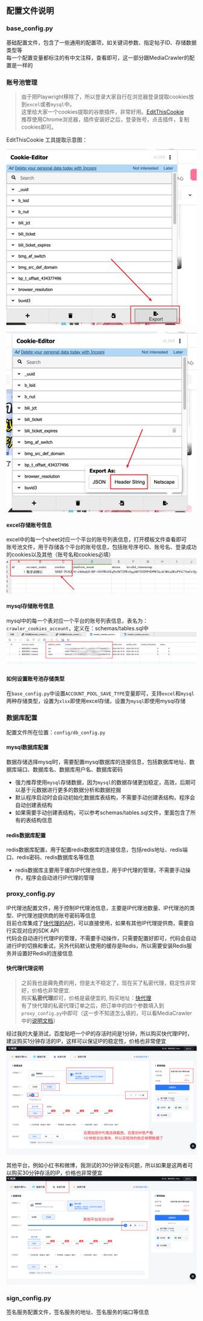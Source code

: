 ## 配置文件说明

### base_config.py
基础配置文件，包含了一些通用的配置项，如关键词参数、指定帖子ID、存储数据类型等<br>
每一个配置变量都标注的有中文注释，查看即可，这一部分跟MediaCrawler的配置是一样的


### 账号池管理
> 由于把Playwright移除了，所以登录大家自行在浏览器登录提取cookies放到`excel`或者`mysql`中。<br>
> 这里给大家一个cookies提取的谷歌插件，非常好用。[EditThisCookie](https://chromewebstore.google.com/detail/cookie-editor/hlkenndednhfkekhgcdicdfddnkalmdm) <br>
> 推荐使用Chrome浏览器，插件安装好之后，登录账号，点击插件，复制cookies即可。

EditThisCookie 工具提取示意图：
<br>

![img.png](../static/img5.png)


![img.png](../static/img6.png)

#### excel存储账号信息
excel中的每一个sheet对应一个平台的账号列表信息，打开模板文件查看即可<br>
账号池文件，用于存储各个平台的账号信息，包括账号序号ID、账号名、登录成功的cookies以及其他（账号名和cookies必填）<br>
![img.png](../static/img.png) <br>

#### mysql存储账号信息
mysql中的每一个表对应一个平台的账号列表信息，表名为：`crawler_cookies_account`，定义在：schemas/tables.sql中 <br>
![img.png](../static/img4.png)

#### 如何设置账号池存储类型
在`base_config.py`中设置`ACCOUNT_POOL_SAVE_TYPE`变量即可，支持`excel`和`mysql`两种存储类型，设置为`xlsx`即使用excel存储，设置为`mysql`即使用mysql存储


### 数据库配置
配置文件所在位置：`config/db_config.py`<br>

#### mysql数据库配置
数据存储选择mysql时，需要配置mysql数据库的连接信息，包括数据库地址、数据库端口、数据库名、数据库用户名、数据库密码
- 强力推荐使用`mysql`存储数据，因为`mysql`的数据存储更加稳定，高效，后期可以基于元数据进行更多的数据分析和数据挖掘
- 默认程序启动时会自动初始化数据库表结构，不需要手动创建表结构，程序会自动创建表结构
- 如果需要手动创建表结构，可以参考schemas/tables.sql文件，里面包含了所有的表结构信息

#### redis数据库配置
redis数据库配置，用于配置redis数据库的连接信息，包括redis地址、redis端口、redis密码、redis数据库名等信息
- redis数据库主要用于缓存IP代理池信息，用于IP代理的管理，不需要手动操作，程序会自动进行IP代理的管理


### proxy_config.py
IP代理池配置文件，用于控制IP代理池信息，主要是IP代理池数量、IP代理池的类型、IP代理池提供商的账号密码等信息<br>
目前仓库集成了[快代理的API](https://www.kuaidaili.com/?ref=ldwkjqipvz6c)，可以直接使用，如果有其他IP代理提供商，需要自行实现对应的SDK API<br>
代码会自动进行代理IP的管理，不需要手动操作，只需要配置好即可，代码会自动进行IP的切换和重试，另外代码默认使用的缓存是Redis，所以需要安装Redis服务并设置好Redis的连接信息

#### 快代理代理说明
> 之前我也是薅免费的用，但是太不稳定了，现在买了私密代理，稳定性非常好，价格也非常便宜.<br>
> 购买**私密代理**即可，价格是最便宜的, 购买地址：[快代理](https://www.kuaidaili.com/?ref=ldwkjqipvz6c)<br>
> 有了快代理的私密代理订单之后，把订单中的四个参数填入到`proxy_config.py`中即可（这一步不知道怎么填的，可以看MediaCrawler中的[说明文档](https://github.com/NanmiCoder/MediaCrawler/blob/main/docs/%E4%BB%A3%E7%90%86%E4%BD%BF%E7%94%A8.md)）


经过我的大量测试，百度贴吧一个IP的存活时间是1分钟，所以购买快代理IP时，建议购买1分钟存活的IP，这样可以保证IP的稳定性，价格也非常便宜
![img_1.png](../static/img_1.png)

其他平台，例如小红书和微博，我测试的30分钟没有问题，所以如果是这两者可以购买30分钟存活的IP，价格也非常便宜
![img_2.png](../static/img_2.png)






### sign_config.py
签名服务配置文件，签名服务的地址、签名服务的端口等信息